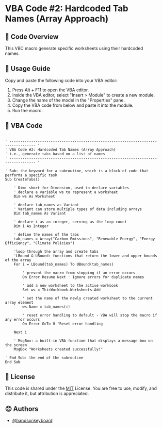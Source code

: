 
# VBA Code #2: Hardcoded Tab Names (Array Approach)

## 🎯 Code Overview
This VBC macro generate specific worksheets using their hardcoded names. 

## 📗 Usage Guide
Copy and paste the following code into your VBA editor:
1. Press Alt + F11 to open the VBA editor.
2. Inside the VBA editor, select "Insert > Module" to create a new module.
3. Change the name of the model in the "Properties" pane.
4. Copy the VBA code from below and paste it into the module. 
5. Run the macro. 


## 📑 VBA Code
```

' ---------------------------------------------------------------------------------- '
' VBA Code #2: Hardcoded Tab Names (Array Approach)
' i.e., generate tabs based on a list of names
' ---------------------------------------------------------------------------------- '

' Sub: the keyword for a subroutine, which is a block of code that performs a specific task
Sub CreateTabs()

    ' Dim: short for Dimension, used to declare variables
    ' declare a variable ws to represent a worksheet
    Dim ws As Worksheet
    
    ' declare tab_names as Variant
    ' Variant can store multiple types of data including arrays
    Dim tab_names As Variant
    
    ' declare i as an integer, serving as the loop count
    Dim i As Integer
    
    ' define the names of the tabs
    tab_names = Array("Carbon Emissions", "Renewable Energy", "Energy Efficiency", "Climate Policies")
    
    'loop through the array and create tabs
    'LBound & UBound: functions that return the lower and upper bounds of the array
    For i = LBound(tab_names) To UBound(tab_names)
    
        ' prevent the macro from stopping if an error occurs
        On Error Resume Next ' Ignore errors for duplicate names
        
        ' add a new worksheet to the active workbook
        Set ws = ThisWorkbook.Worksheets.Add
        
        ' set the name of the newly created worksheet to the current array element
        ws.Name = tab_names(i)
        
        ' reset error handling to default - VBA will stop the macro if any error occurs
        On Error GoTo 0 'Reset error handling
        
    Next i

    ' MsgBox: a built-in VBA function that displays a message box on the screen
    MsgBox "Worksheets created successfully!"
        
' End Sub: the end of the subroutine
End Sub

```

  ## 📜 License
  
  This code is shared under the [MIT](https://choosealicense.com/licenses/mit/) License. You are free to use, modify, and distribute it, but attribution is appreciated. 

  ## 😊 Authors

- [@handsonkeyboard](https://www.github.com/handsonkeyboard)
    

